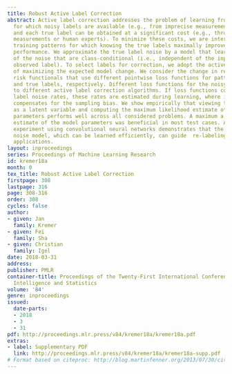 ```yaml
---
title: Robust Active Label Correction
abstract: Active label correction addresses the problem of learning from input data
  for which noisy labels are available (e.g., from imprecise measurements or crowd-sourcing)
  and each true label can be obtained at a significant cost (e.g., through additional
  measurements or human experts). To minimize these costs, we are interested in identifying
  training patterns for which knowing the true labels maximally improves the learning
  performance. We approximate the true label noise by a model that learns the aspects
  of the noise that are class-conditional (i.e., independent of the input given the
  observed label). To select labels for correction, we adopt the active learning strategy
  of maximizing the expected model change. We consider the change in regularized empirical
  risk functionals that use different pointwise loss functions for patterns with noisy
  and true labels, respectively. Different loss functions for the noisy data lead
  to different active label correction algorithms. If loss functions consider the
  label noise rates, these rates are estimated during learning, where importance weighting
  compensates for the sampling bias. We show empirically that viewing the true label
  as a latent variable and computing the maximum likelihood estimate of the model
  parameters performs well across all considered problems. A maximum a posteriori
  estimate of the model parameters was beneficial in most test cases. An image classification
  experiment using convolutional neural networks demonstrates that the class-conditional
  noise model, which can be learned efficiently, can guide  re-labeling in real-world
  applications.
layout: inproceedings
series: Proceedings of Machine Learning Research
id: kremer18a
month: 0
tex_title: Robust Active Label Correction
firstpage: 308
lastpage: 316
page: 308-316
order: 308
cycles: false
author:
- given: Jan
  family: Kremer
- given: Fei
  family: Sha
- given: Christian
  family: Igel
date: 2018-03-31
address: 
publisher: PMLR
container-title: Proceedings of the Twenty-First International Conference on Artificial
  Intelligence and Statistics
volume: '84'
genre: inproceedings
issued:
  date-parts:
  - 2018
  - 3
  - 31
pdf: http://proceedings.mlr.press/v84/kremer18a/kremer18a.pdf
extras:
- label: Supplementary PDF
  link: http://proceedings.mlr.press/v84/kremer18a/kremer18a-supp.pdf
# Format based on citeproc: http://blog.martinfenner.org/2013/07/30/citeproc-yaml-for-bibliographies/
---
```

